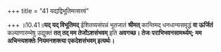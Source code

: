 +++
title = "41 यद्यद्विभूतिमत्सत्त्वं"

+++
॥10.41॥**यद् यद् विभूतिमद्** ईशितव्यसंपन्नं भूतजातं **श्रीमत्**
कान्तिमद् धनधान्यसमृद्धं **वा ऊर्जितं** कल्याणारम्भेषु उद्युक्तं **तत्
तद् मम तेजोंऽशसंभवम्** इति **अवगच्छ। तेजः पराभिभवनसामर्थ्यम्; मम
अचिन्त्यशक्तेः नियमनशक्त्या एकदेशसंभवम् इत्यर्थः।**
